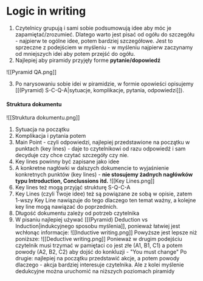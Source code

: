 # Logic in writing
1. Czytelnicy grupują i sami sobie podsumowują idee aby móc je zapamiętać/zrozumieć. Dlatego warto jest pisać od ogółu do szczegółu - najpierw te ogólne idee, potem bardziej szczegółowe. Jest to sprzeczne z podejściem w myśleniu - w myśleniu najpierw zaczynamy od mniejszych idei aby potem przejść do ogółu.
2. Najlepiej aby piramidy przyjęły forme **pytanie/dopowiedź**

![[Pyramid QA.png]]

3. Po narysowaniu sobie idei w piramidzie, w formie opowieści opisujemy [[(Pyramid) S-C-Q-A|sytuacje, komplikacje, pytania, odpowiedzi]]).

#### Struktura dokumentu
![[Struktura dokumentu.png]]
1. Sytuacja na początku
2. Komplikacja i pytania potem
3. Main Point - czyli odpowiedzi, najlepiej przedstawione na początku w punktach (key lines) - daje to czytelnikowi od razu odpowiedź i sam decyduje czy chce czytać szczegóły czy nie. 
4. Key lines powinny być zapisane jako idee
5. A konkretne nagłówki w dalszych dokumencie to wyjaśnienie konkretnych punktów (key lines) - **nie stosujemy żadnych nagłówków typu Introduction, Conclussions itd.**
![[Key Lines.png]]
6. Key lines też mogą przyjąć strukturę S-Q-C-A
7. Key Lines (czyli Twoje idee) też są powiązane ze sobą w opisie, zatem 1-wszy Key Line nawiązuje do tego dlaczego ten temat ważny, a kolejne key line mogą nawiązać do poprzednich.
8. Długość dokumentu zależy od potrzeb czytelnika
9. W pisaniu najlepiej używać [[(Pyramid) Deduction vs Induction|indukcyjnego sposobu myślenia]], ponieważ łatwiej jest wchłonąc informacje:
   ![[Inductive writing.png]]
   Powyższe jest lepsze niż poniższe:
   ![[Deductive writing.png]]
   Ponieważ w drugim podejściu czytelnik musi trzymać w pamiętaci co jest złe (A1, B1, C1) a potem powody (A2, B2, C2) aby dojść do konkluzji - "You must change"
   Po drugie: najlepiej na początku przedstawić akcje, a potem powody dlaczego - akcja bardziej interesuje czytelnika.
   Ale z kolei myślenie dedukcyjne można uruchomić na niższych poziomach piramidy